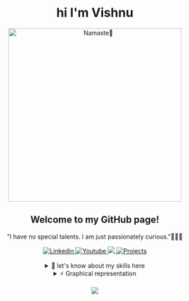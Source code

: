
<div  align="center">
<h1 >hi I'm Vishnu </h1>

<img src="https://getch21.github.io/codeforfun/images/namaste.gif" width="400px" alt="Namaste🙏">

<!-- ![color picker](https://getch21.github.io/codeforfun/images/namaste.gif) -->

  <h2>Welcome to my GitHub page!</h2>
  
 <p>"I have no special talents. I am just passionately curious."🤷🏻‍♂️</p>
  <span>
    <a href="https://www.linkedin.com/in/vishnu-kushwaha-b637a822a"  title="Dont forget to connect...">
        <img src="https://img.shields.io/badge/Linkedin-blue?style=flat-square&logo=linkedin" alt="Linkedin">
    </a>
     <a href="https://www.youtube.com/c/VishnuBhaiya?sub_confirmation=1"  title="Dont forget to Subscribe...">
        <img src="https://img.shields.io/badge/Youtube-darkred?style=flat-square&logo=youtube" alt="Youtube">
    </a>
    <a href="https://getch21.github.io/Portfolio/" title="portfolio...">
      <img src="https://img.shields.io/badge/Portfolio-darkviolet?style=flat-square&logo=github">
    </a>
    <a href="https://getch21.github.io/codeforfun/" title="Previous Projects...">
      <img src="https://img.shields.io/badge/Projects-darkorange?style=flat-square&logo=codepen" alt="Projects">
    </a>
  


    
  </span>
 <br>
 <br>
 
  <details>
    <summary markdown="span"> 🌱 let's know about my skills here </summary>
    <br>
        <img src="https://img.shields.io/badge/python-black?style=for-the-badge&logo=python">
        <img src="https://img.shields.io/badge/PHP-black?style=for-the-badge&logo=php">
        <img src="https://img.shields.io/badge/javascript-black?style=for-the-badge&logo=javascript">
        <img src="https://img.shields.io/badge/hugo-black?style=for-the-badge&logo=hugo&logoColor=white">
        <img src="https://img.shields.io/badge/sql-black?style=for-the-badge&logo=mysql">
    <br>
        <img src="https://img.shields.io/badge/react-black?style=for-the-badge&logo=react">
        <img src="https://img.shields.io/badge/html5-black?style=for-the-badge&logo=html5">
        <img src="https://img.shields.io/badge/css3-black?style=for-the-badge&logo=css3">
        <img src="https://img.shields.io/badge/Windows-black?style=for-the-badge&logo=Windows">
        <img src="https://img.shields.io/badge/markdown-black?style=for-the-badge&logo=markdown">
        <img src="https://img.shields.io/badge/tailwindcss-black?style=for-the-badge&logo=tailwindcss">
    <br>
         <img src="https://img.shields.io/badge/photoshop-black?style=for-the-badge&logo=adobephotoshop">
          <img src="https://img.shields.io/badge/Filmora-black?style=for-the-badge&logo=youtube">
        

  </details>

  <details>
     <summary markdown="span"> ⚡ Graphical representation </summary>
      <p align="center">
        <a href="https://github.com/Getch21">
          <img src="http://github-profile-summary-cards.vercel.app/api/cards/profile-details?username=Getch21&theme=transparent" />
        </a>
        <a href="https://github.com/Getch21">
          <img src="https://github-readme-streak-stats.herokuapp.com/?user=Getch21&hide_border=true&card_width=338&theme=transparent" />
        </a>
        <a href="https://github.com/Getch21">
          <img src="http://github-profile-summary-cards.vercel.app/api/cards/stats?username=Getch21&theme=transparent" />
        </a>
      </p>
</details>
<br>

  <a href="https://github.com/Getch21">
    <img src="https://komarev.com/ghpvc/?username=Getch21&color=blue&style=flat)" />
  </a>
</div>

<!--

- 🔭 I’m currently working on ...
- 🌱 I’m currently learning ...
- 👯 I’m looking to collaborate on ...
- 🤔 I’m looking for help with ...
- 💬 Ask me about ...
- 📫 How to reach me: ...
- 😄 Pronouns: ...
- ⚡ Fun fact: ...
-->

